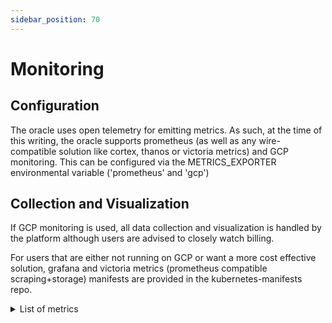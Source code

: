 ```yaml
---
sidebar_position: 70
---
```


# Monitoring

## Configuration

The oracle uses open telemetry for emitting metrics. As such, at the time of this writing, the oracle supports prometheus (as well as any wire-compatible solution like cortex, thanos or victoria metrics) and GCP monitoring. This can be configured via the METRICS_EXPORTER environmental variable ('prometheus' and 'gcp')

## Collection and Visualization

If GCP monitoring is used, all data collection and visualization is handled by the platform although users are advised to closely watch billing.

For users that are either not running on GCP or want a more cost effective solution, grafana and victoria metrics (prometheus compatible scraping+storage) manifests are provided in the kubernetes-manifests repo.

<details><summary>List of metrics</summary>

 <table>
  <tr>
    <th>Metric Name</th>
    <th>Description</th>
  </tr>
  <tr>
    <td>switchboard_aggregator_variance</td>
    <td>the ratio between the largest and smallest value from all aggregated responses for a given job</td>
  </tr>
  <tr>
    <td>switchboard_heartbeat_failure_total</td>
    <td>a counter for every time there is a heartbeat failure</td>
  </tr>
  <tr>
    <td>switchboard_job_failure_total</td>
    <td>a counter for every time there is a job failure</td>
  </tr>
  <tr>
    <td>switchboard_job_success_total</td>
    <td>a counter for every time there is a sucessful completion of a job</td>
  </tr>
  <tr>
    <td>switchboard_job_posting_total</td>
    <td>a counter for every time there is a job posting</td>
  </tr>
  <tr>
    <td>switchboard_log_age</td>
    <td>a value recorder for the age of the job logs when processed</td>
  </tr>
  <tr>
    <td>switchboard_node_aggregation_insufficient_responses_total</td>
    <td>a counter for every time there is an insufficient number of aggregated responses for a job</td>
  </tr>
  <tr>
    <td>switchboard_node_balance</td>
    <td>each oracle will report its balance with a label indicating the public key</td>
  </tr>
  <tr>
    <td>switchboard_save_result_failure_total</td>
    <td>a counter for the number of times an oracle is unable to commit a transaction to the blockchain</td>
  </tr>
  <tr>
   <td>scheduler_node_balance</td>
    <td>most recent balance of the scheduler wallet</td>
  </tr>

</table> 
</details>
